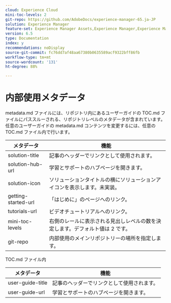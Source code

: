 ```yaml
---
cloud: Experience Cloud
mini-toc-levels: 2
git-repo: https://github.com/AdobeDocs/experience-manager-65.ja-JP
solution: Experience Manager
feature-set: Experience Manager Assets,Experience Manager,Experience Manager Sites, Experience Manager Forms
version: 6.5
type: Documentation
index: y
recommendations: noDisplay
source-git-commit: fc76dd7af48aa67380b0635589acf9322bff86fb
workflow-type: tm+mt
source-wordcount: '131'
ht-degree: 88%

---
```



# 内部使用メタデータ

metadata.md ファイルには、リポジトリ内にあるユーザーガイドの TOC.md ファイルにパススルーされる、リポジトリレベルのメタデータが含まれています。任意のユーザーガイドの metadata.md コンテンツを変更するには、任意の TOC.md ファイル内で行います。

| メタデータ | 機能 |
|--- |--- |
| solution-title | 記事のヘッダーでリンクとして使用されます。 |
| solution-hub-url | 学習とサポートのハブページを開きます。 |
| solution-icon | ソリューションタイトルの横にソリューションアイコンを表示します。未実装。 |
| getting-started-url | 「はじめに」のページへのリンク。 |
| tutorials-url | ビデオチュートリアルへのリンク。 |
| mini-toc-levels | 右側のレールに表示される見出しレベルの数を決定します。デフォルト値は 2 です。 |
| git-repo | 内部使用のメインリポジトリーの場所を指定します。 |

TOC.md ファイル内

| メタデータ | 機能 |
|--- |--- |
| user-guide-title | 記事のヘッダーでリンクとして使用されます。 |
| user-guide-url | 学習とサポートのハブページを開きます。 |
